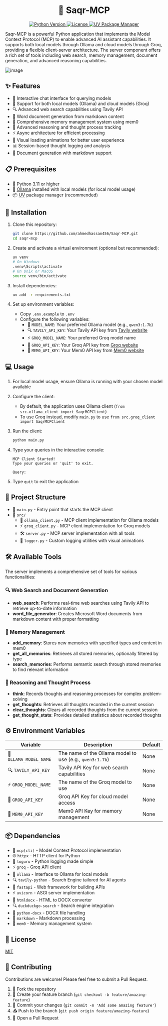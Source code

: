 <h1 align="center">🦅 Saqr-MCP</h1>

<p align="center">
  <a href="https://www.python.org/downloads/">
    <img src="https://img.shields.io/badge/python-3.11%2B-blue" alt="Python Version">
  </a>
  <a href="LICENSE">
    <img src="https://img.shields.io/badge/license-MIT-green" alt="License">
  </a>
  <a href="https://github.com/astral-sh/uv">
    <img src="https://img.shields.io/badge/package%20manager-UV-orange" alt="UV Package Manager">
  </a>
</p>

Saqr-MCP is a powerful Python application that implements the Model Context Protocol (MCP) to enable advanced AI assistant capabilities. It supports both local models through Ollama and cloud models through Groq, providing a flexible client-server architecture. The server component offers a rich set of tools including web search, memory management, document generation, and advanced reasoning capabilities.

![image](https://github.com/user-attachments/assets/2ee374a5-8b63-4f5a-b7fd-5bdae3a05e37)

## ✨ Features

- 🤖 Interactive chat interface for querying models
- 🔄 Support for both local models (Ollama) and cloud models (Groq)
- 🔍 Advanced web search capabilities using Tavily API
- 📝 Word document generation from markdown content
- 🧠 Comprehensive memory management system using mem0
- 💭 Advanced reasoning and thought process tracking
- ⚡ Async architecture for efficient processing
- 🎨 Visual loading animations for better user experience
- 📊 Session-based thought logging and analysis
- 📄 Document generation with markdown support

## 📋 Prerequisites

- 🐍 Python 3.11 or higher
- 🦙 [Ollama](https://ollama.ai/) installed with local models (for local model usage)
- 📦 [UV](https://github.com/astral-sh/uv) package manager (recommended)

## 🚀 Installation

1. Clone this repository:

   ```bash
   git clone https://github.com/ahmedhassan456/Saqr-MCP.git
   cd saqr-mcp
   ```

2. Create and activate a virtual environment (optional but recommended):

   ```bash
   uv venv
   # On Windows
   .venv\Scripts\activate
   # On Unix or MacOS
   source venv/bin/activate
   ```

3. Install dependencies:

   ```bash
   uv add -r requirements.txt
   ```

4. Set up environment variables:
   - Copy `.env.example` to `.env`
   - Configure the following variables:
     - 🔑 `MODEL_NAME`: Your preferred Ollama model (e.g., `qwen3:1.7b`)
     - 🔍 `TAVILY_API_KEY`: Your Tavily API key from [Tavily website](https://app.tavily.com/home)
     - ⚡ `GROQ_MODEL_NAME`: Your preferred Groq model name
     - 🔐 `GROQ_API_KEY`: Your Groq API key from [Groq website](https://console.groq.com/)
     - 🧠 `MEM0_API_KEY`: Your Mem0 API key from [Mem0 website](https://mem0.ai/)

## 💻 Usage

1. For local model usage, ensure Ollama is running with your chosen model available

2. Configure the client:
   - By default, the application uses Ollama client (`from src.ollama_client import SaqrMCPClient`)
   - To use Groq instead, modify `main.py` to use `from src.groq_client import SaqrMCPClient`

3. Run the client:

   ```bash
   python main.py
   ```

4. Type your queries in the interactive console:

   ```
   MCP Client Started!
   Type your queries or 'quit' to exit.

   Query:
   ```

5. Type `quit` to exit the application

## 📁 Project Structure

- 📄 `main.py` - Entry point that starts the MCP client
- 📂 `src/`
  - 🔄 `ollama_client.py` - MCP client implementation for Ollama models
  - ⚡ `groq_client.py` - MCP client implementation for Groq models
  - 🛠️ `server.py` - MCP server implementation with all tools
  - 📝 `logger.py` - Custom logging utilities with visual animations

## 🛠️ Available Tools

The server implements a comprehensive set of tools for various functionalities:

### 🔍 Web Search and Document Generation
- **web_search**: Performs real-time web searches using Tavily API to retrieve up-to-date information
- **word_file_generator**: Creates Microsoft Word documents from markdown content with proper formatting

### 🧠 Memory Management
- **add_memory**: Stores new memories with specified types and content in mem0
- **get_all_memories**: Retrieves all stored memories, optionally filtered by type
- **search_memories**: Performs semantic search through stored memories to find relevant information

### 💭 Reasoning and Thought Process
- **think**: Records thoughts and reasoning processes for complex problem-solving
- **get_thoughts**: Retrieves all thoughts recorded in the current session
- **clear_thoughts**: Clears all recorded thoughts from the current session
- **get_thought_stats**: Provides detailed statistics about recorded thoughts

## ⚙️ Environment Variables

| Variable | Description | Default |
|----------|-------------|---------|
| 🔑 `OLLAMA_MODEL_NAME` | The name of the Ollama model to use (e.g., `qwen3:1.7b`) | None |
| 🔍 `TAVILY_API_KEY` | Tavily API Key for web search capabilities | None |
| ⚡ `GROQ_MODEL_NAME` | The name of the Groq model to use | None |
| 🔐 `GROQ_API_KEY` | Groq API Key for cloud model access | None |
| 🧠 `MEM0_API_KEY` | Mem0 API Key for memory management | None |

## 📦 Dependencies

- 🔄 `mcp[cli]` - Model Context Protocol implementation
- 🌐 `httpx` - HTTP client for Python
- 📝 `loguru` - Python logging made simple
- ⚡ `groq` - Groq API client
- 🦙 `ollama` - Interface to Ollama for local models
- 🔍 `tavily-python` - Search Engine tailored for AI agents
- 🚀 `fastapi` - Web framework for building APIs
- ⚡ `uvicorn` - ASGI server implementation
- 📄 `htmldocx` - HTML to DOCX converter
- 🔍 `duckduckgo-search` - Search engine integration
- 📄 `python-docx` - DOCX file handling
- 📝 `markdown` - Markdown processing
- 🧠 `mem0` - Memory management system

## 📄 License

[MIT](LICENSE)

## 🤝 Contributing

Contributions are welcome! Please feel free to submit a Pull Request.

1. 🍴 Fork the repository
2. 🌿 Create your feature branch (`git checkout -b feature/amazing-feature`)
3. 💾 Commit your changes (`git commit -m 'Add some amazing feature'`)
4. 📤 Push to the branch (`git push origin feature/amazing-feature`)
5. 🔄 Open a Pull Request
